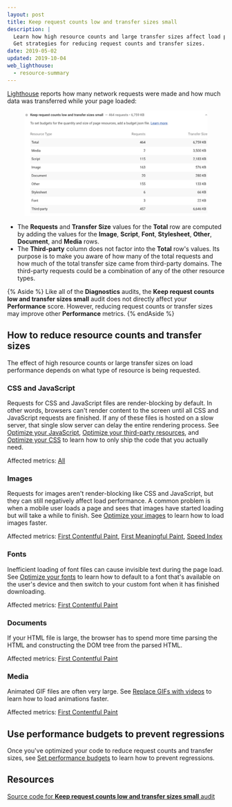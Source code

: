 ```yaml
---
layout: post
title: Keep request counts low and transfer sizes small
description: |
  Learn how high resource counts and large transfer sizes affect load performance.
  Get strategies for reducing request counts and transfer sizes.
date: 2019-05-02
updated: 2019-10-04
web_lighthouse:
  - resource-summary
---
```


[Lighthouse](https://developers.google.com/web/tools/lighthouse/)
reports how many network requests were made and
how much data was transferred while your page loaded:

<figure class="w-figure">
  <img class="w-screenshot" src="resource-summary.png"
       alt="A screenshot of the Lighthouse Keep request counts low and transfer sizes small audit">
</figure>

* The **Requests** and **Transfer Size** values for the **Total** row are computed by adding the values
  for the **Image**, **Script**, **Font**, **Stylesheet**, **Other**, **Document**, and **Media**
  rows.
* The **Third-party** column does not factor into the **Total** row's values. Its purpose is
  to make you aware of how many of the total requests and how much of the total transfer size came
  from third-party domains. The third-party requests could be a combination of any of the other
  resource types.

{% Aside %}
  Like all of the **Diagnostics** audits, the **Keep request counts low and transfer sizes small**
  audit does not directly affect your **Performance** score. However, reducing request counts or
  transfer sizes may improve other **Performance** metrics.
{% endAside %}

## How to reduce resource counts and transfer sizes

The effect of high resource counts or large transfer sizes on load performance depends on what
type of resource is being requested.

### CSS and JavaScript

Requests for CSS and JavaScript files are render-blocking by default. In other words,
browsers can't render content to the screen until all CSS and JavaScript requests are finished.
If any of these files is hosted on a slow server, that single slow server can delay the entire
rendering process. See [Optimize your JavaScript][js], [Optimize your third-party resources][3p],
and [Optimize your CSS][css] to learn how to only ship the code that you actually need.

Affected metrics: [All][metrics]

### Images

Requests for images aren't render-blocking like CSS and JavaScript, but they can still negatively
affect load performance. A common problem is when a mobile user loads a page and sees that images
have started loading but will take a while to finish. See [Optimize your images][images]
to learn how to load images faster.

Affected metrics: [First Contentful Paint][fcp], [First Meaningful Paint][fmp], [Speed Index][si]

### Fonts

Inefficient loading of font files can cause invisible text during the page load. See
[Optimize your fonts][fonts] to learn how to default to a font that's
available on the user's device and then switch to your custom font when it has finished downloading.

Affected metrics: [First Contentful Paint][fcp]

### Documents

If your HTML file is large, the browser has to spend more time parsing the HTML and
constructing the DOM tree from the parsed HTML.

Affected metrics: [First Contentful Paint][fcp]

### Media

Animated GIF files are often very large.
See [Replace GIFs with videos][gifs] to learn how to load animations faster.

Affected metrics: [First Contentful Paint][fcp]

## Use performance budgets to prevent regressions

Once you've optimized your code to reduce request counts and transfer sizes, see
[Set performance budgets](https://web.dev/fast#set-performance-budgets) to learn how to prevent regressions.

## Resources

[Source code for **Keep request counts low and transfer sizes small** audit](https://github.com/GoogleChrome/lighthouse/blob/master/lighthouse-core/audits/resource-summary.js)

[css]: /fast#optimize-your-css
[js]: /fast#optimize-your-javascript
[3p]: /fast#optimize-your-third-party-resources
[metrics]: /lighthouse-performance#metrics
[images]: /fast#optimize-your-images
[fcp]: /first-contentful-paint
[fmp]: /first-meaningful-paint
[si]: /speed-index
[fonts]: /fast/#optimize-web-fonts
[gifs]: /replace-gifs-with-videos/

